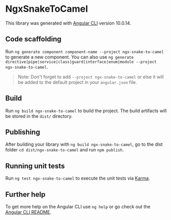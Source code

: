 # NgxSnakeToCamel

This library was generated with [Angular CLI](https://github.com/angular/angular-cli) version 10.0.14.

## Code scaffolding

Run `ng generate component component-name --project ngx-snake-to-camel` to generate a new component. You can also use `ng generate directive|pipe|service|class|guard|interface|enum|module --project ngx-snake-to-camel`.
> Note: Don't forget to add `--project ngx-snake-to-camel` or else it will be added to the default project in your `angular.json` file. 

## Build

Run `ng build ngx-snake-to-camel` to build the project. The build artifacts will be stored in the `dist/` directory.

## Publishing

After building your library with `ng build ngx-snake-to-camel`, go to the dist folder `cd dist/ngx-snake-to-camel` and run `npm publish`.

## Running unit tests

Run `ng test ngx-snake-to-camel` to execute the unit tests via [Karma](https://karma-runner.github.io).

## Further help

To get more help on the Angular CLI use `ng help` or go check out the [Angular CLI README](https://github.com/angular/angular-cli/blob/master/README.md).
